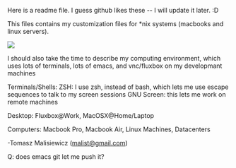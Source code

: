 Here is a readme file.  I guess github likes these -- I will update it later.
:D

This files contains my customization files for *nix systems (macbooks and linux servers).

![](https://github.com/quantombone/linux-config-files/raw/master/screenshots/screenshot-terminal1.png)

I should also take the time to describe my computing environment, which uses lots of terminals, lots of emacs, and vnc/fluxbox on my developmant machines


Terminals/Shells:
ZSH: I use zsh, instead of bash, which lets me use escape sequences to talk to my screen sessions
GNU Screen: this lets me work on remote machines

Desktop:
Fluxbox@Work, MacOSX@Home/Laptop

Computers:
Macbook Pro, Macbook Air, Linux Machines, Datacenters

-Tomasz Malisiewicz (malist@gmail.com)

Q: does emacs git let me push it?